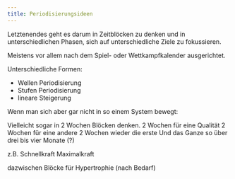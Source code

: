 ```yaml
---
title: Periodisierungsideen
---
```


Letztenendes geht es darum in Zeitblöcken zu denken und in unterschiedlichen Phasen, sich auf unterschiedliche Ziele zu fokussieren.  

Meistens vor allem nach dem Spiel- oder Wettkampfkalender ausgerichtet.  

Unterschiedliche Formen: 

- Wellen Periodisierung
- Stufen Periodisierung
- lineare Steigerung

Wenn man sich aber gar nicht in so einem System bewegt: 

Vielleicht sogar in 2 Wochen Blöcken denken.
2 Wochen für eine Qualität
2 Wochen für eine andere
2 Wochen wieder die erste
Und das Ganze so über drei bis vier Monate (?)

z.B. 
Schnellkraft 
Maximalkraft

dazwischen Blöcke für Hypertrophie (nach Bedarf)

